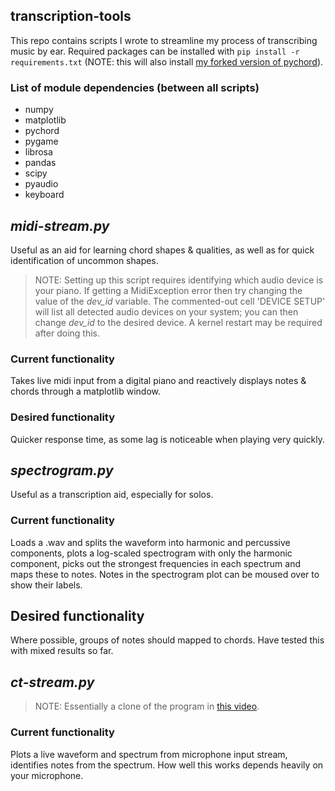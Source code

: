 ## transcription-tools

This repo contains scripts I wrote to streamline my process of transcribing music by ear. Required packages can be installed with `pip install -r requirements.txt` (NOTE: this will also install [my forked version of pychord](https://github.com/joe-bamford/pychord)).

### List of module dependencies (between all scripts)

- numpy
- matplotlib
- pychord
- pygame
- librosa
- pandas
- scipy
- pyaudio
- keyboard

## _midi-stream.py_

Useful as an aid for learning chord shapes & qualities, as well as for quick identification of uncommon shapes.

> NOTE: Setting up this script requires identifying which audio device is your piano. If getting a MidiException error then try changing the value of the _dev_id_ variable. The commented-out cell 'DEVICE SETUP' will list all detected audio devices on your system; you can then change _dev_id_ to the desired device. A kernel restart may be required after doing this.

### Current functionality
Takes live midi input from a digital piano and reactively displays notes & chords through a matplotlib window.

### Desired functionality
Quicker response time, as some lag is noticeable when playing very quickly.

## _spectrogram.py_

Useful as a transcription aid, especially for solos.

### Current functionality
Loads a .wav and splits the waveform into harmonic and percussive components, plots a log-scaled spectrogram with only the harmonic component, picks out the strongest frequencies in each spectrum and maps these to notes. Notes in the spectrogram plot can be moused over to show their labels.

## Desired functionality
Where possible, groups of notes should mapped to chords. Have tested this with mixed results so far.

## _ct-stream.py_

> NOTE: Essentially a clone of the program in [this video](https://www.youtube.com/watch?v=AShHJdSIxkY).

### Current functionality
Plots a live waveform and spectrum from microphone input stream, identifies notes from the spectrum. How well this works depends heavily on your microphone.
